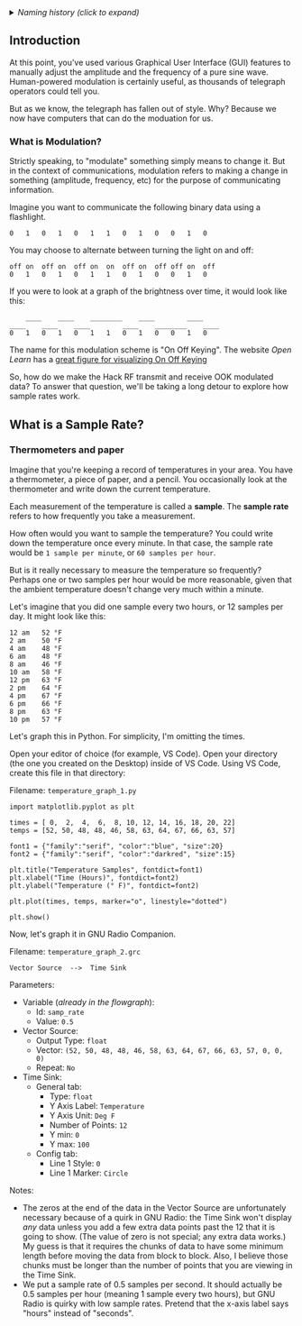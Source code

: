 <details><summary><i>Naming history (click to expand)</i></summary>
<pre>
2022 Aug 30: 030-Sample-Rates-1.md
2022 Sep 15: 050-Sample-Rates-1.md
2023 May 22: 020_Sample_Rates_Intro-1.md
</pre>
</details>

## Introduction

At this point, you've used various Graphical User Interface (GUI) features to manually adjust the amplitude and the frequency of a pure sine wave. Human-powered modulation is certainly useful, as thousands of telegraph operators could tell you.

But as we know, the telegraph has fallen out of style. Why? Because we now have computers that can do the moduation for us.

### What is Modulation?

Strictly speaking, to "modulate" something simply means to change it. But in the context of communications, modulation refers to making a change in something (amplitude, frequency, etc) for the purpose of communicating information.

Imagine you want to communicate the following binary data using a flashlight.

```
0   1   0   1   0   1   1   0   1   0   0   1   0
```

You may choose to alternate between turning the light on and off:

```
off on  off on  off on  on  off on  off off on  off
0   1   0   1   0   1   1   0   1   0   0   1   0
```

If you were to look at a graph of the brightness over time, it would look like this:

```
    ____    ____    ________    ____        ____
____    ____    ____        ____    ________    ____
0   1   0   1   0   1   1   0   1   0   0   1   0
```

The name for this modulation scheme is "On Off Keying".  The website _Open Learn_ has a [great figure for visualizing On Off Keying](https://www.open.edu/openlearn/science-maths-technology/exploring-communications-technology/content-section-1.4)

So, how do we make the Hack RF transmit and receive OOK modulated data? To answer that question, we'll be taking a long detour to explore how sample rates work.

## What is a Sample Rate?

### Thermometers and paper

Imagine that you're keeping a record of temperatures in your area. You have a thermometer, a piece of paper, and a pencil. You occasionally look at the thermometer and write down the current temperature.

Each measurement of the temperature is called a **sample**. The **sample rate** refers to how frequently you take a measurement.

How often would you want to sample the temperature? You could write down the temperature once every minute. In that case, the sample rate would be `1 sample per minute`, or `60 samples per hour`.

But is it really necessary to measure the temperature so frequently? Perhaps one or two samples per hour would be more reasonable, given that the ambient temperature doesn't change very much within a minute.

Let's imagine that you did one sample every two hours, or 12 samples per day. It might look like this:

```
12 am   52 °F
2 am    50 °F
4 am    48 °F
6 am    48 °F
8 am    46 °F
10 am   58 °F
12 pm   63 °F
2 pm    64 °F
4 pm    67 °F
6 pm    66 °F
8 pm    63 °F
10 pm   57 °F
```

Let's graph this in Python. For simplicity, I'm omitting the times.

Open your editor of choice (for example, VS Code). Open your directory (the one you created on the Desktop) inside of VS Code. Using VS Code, create this file in that directory:

Filename: `temperature_graph_1.py`

```python3
import matplotlib.pyplot as plt

times = [ 0,  2,  4,  6,  8, 10, 12, 14, 16, 18, 20, 22]
temps = [52, 50, 48, 48, 46, 58, 63, 64, 67, 66, 63, 57]

font1 = {"family":"serif", "color":"blue", "size":20}
font2 = {"family":"serif", "color":"darkred", "size":15}

plt.title("Temperature Samples", fontdict=font1)
plt.xlabel("Time (Hours)", fontdict=font2)
plt.ylabel("Temperature (° F)", fontdict=font2)

plt.plot(times, temps, marker="o", linestyle="dotted")

plt.show()
```

Now, let's graph it in GNU Radio Companion.

Filename: `temperature_graph_2.grc`

```
Vector Source  -->  Time Sink
```

Parameters:  
- Variable (_already in the flowgraph_):
  - Id: `samp_rate`
  - Value: `0.5`
- Vector Source:
  - Output Type: `float`
  - Vector: `(52, 50, 48, 48, 46, 58, 63, 64, 67, 66, 63, 57, 0, 0, 0)`
  - Repeat: `No`
- Time Sink:
  - General tab:
    - Type: `float`
    - Y Axis Label: `Temperature`
    - Y Axis Unit: `Deg F`
    - Number of Points: `12`
    - Y min: `0`
    - Y max: `100`
  - Config tab:
    - Line 1 Style: `0`
    - Line 1 Marker: `Circle`

Notes:
- The zeros at the end of the data in the Vector Source are unfortunately necessary because of a quirk in GNU Radio: the Time Sink won't display _any_ data unless you add a few extra data points past the 12 that it is going to show. (The value of zero is not special; any extra data works.) My guess is that it requires the chunks of data to have some minimum length before moving the data from block to block. Also, I believe those chunks must be longer than the number of points that you are viewing in the Time Sink. 
- We put a sample rate of 0.5 samples per second. It should actually be 0.5 samples per hour (meaning 1 sample every two hours), but GNU Radio is quirky with low sample rates. Pretend that the x-axis label says "hours" instead of "seconds".

